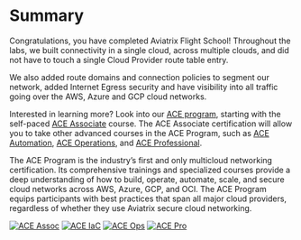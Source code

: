 # Summary  

Congratulations, you have completed Aviatrix Flight School!  Throughout the labs, we built connectivity in a single cloud, across multiple clouds, and did not have to touch a single Cloud Provider route table entry.  

We also added route domains and connection policies to segment our network, added Internet Egress security and have visibility into all traffic going over the AWS, Azure and GCP cloud networks.

Interested in learning more? Look into our [ACE program](https://aviatrix.com/ace/), starting with the self-paced [ACE Associate](https://aviatrix.com/ace-associate/) course. The ACE Associate certification will allow you to take other advanced courses in the ACE Program, such as [ACE Automation](https://aviatrix.com/ace-automation/), [ACE Operations](https://aviatrix.com/ace-operations/), and [ACE Professional](https://aviatrix.com/ace-professional/).

The ACE Program is the industry’s first and only multicloud networking certification. Its comprehensive trainings and specialized courses provide a deep understanding of how to build, operate, automate, scale, and secure cloud networks across AWS, Azure, GCP, and OCI. The ACE Program equips participants with best practices that span all major cloud providers, regardless of whether they use Aviatrix secure cloud networking.

[![ACE Assoc](../../docs/_logos/ace_associate.png)](https://aviatrix.com/ace-associate/)
[![ACE IaC](../../docs/_logos/ace_automation.png)](https://aviatrix.com/ace-automation/)
[![ACE Ops](../../docs/_logos/ace_operations.png)](https://aviatrix.com/ace-operations/)
[![ACE Pro](../../docs/_logos/ace_professional.png)](https://aviatrix.com/ace-professional/)
